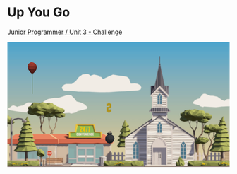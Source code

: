 # Up You Go
 
[Junior Programmer / Unit 3 - Challenge](https://learn.unity.com/tutorial/challenge-3-bouncy-balloons-bombs-and-booleans-1)  

![](./ingame_screenshot.png)

